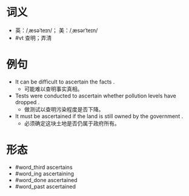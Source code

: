 # 词义
- 英：/ˌæsəˈteɪn/； 美：/ˌæsərˈteɪn/
- #vt 查明；弄清
# 例句
- It can be difficult to ascertain the facts .
	- 可能难以查明事实真相。
- Tests were conducted to ascertain whether pollution levels have dropped .
	- 做测试以查明污染程度是否下降。
- It must be ascertained if the land is still owned by the government .
	- 必须确定这块土地是否仍属于政府所有。
# 形态
- #word_third ascertains
- #word_ing ascertaining
- #word_done ascertained
- #word_past ascertained

